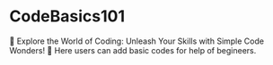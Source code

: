 # CodeBasics101
🚀 Explore the World of Coding: Unleash Your Skills with Simple Code Wonders! 🌟
Here users can add basic codes for help of begineers.
